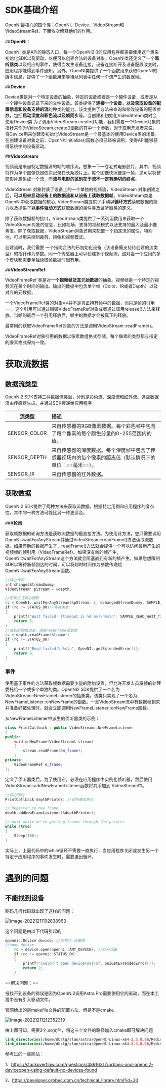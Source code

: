 # SDK基础介绍

OpenNI最核心的四个类：OpenNI、Device、VideoStream和VideoStreamRef。下面依次解释他们的作用。

##**OpenNI**：       

OpenNI  类是API的静态入口，每一个OpenNI2.0的应用程序都需要使用这个类来初始化SDK以及驱动，以便可以创建合法的设备对象。OpenNI类还定义了一个**监听器类**以及相应的事件，使得当发生设备连接，设备连接断开及设备配置改变时，应用程序能得到事件通知。另外，OpenNI类提供了一个函数用来获取OpenNI的版本信息，提供了一个函数用来等待从列表中任何一个流产生的数据帧。

##**Device**

Device类是对一个特定设备的抽象，特定的设备或者是一个硬件设备，或者是从一个硬件设备记录下来的文件设备。该类提供了**连接一个设备，以及获取设备的配置信息和设备支持的流**的种类的能力。该类提供了方法来查询和修改设备的配置参数，包括**启动深度和彩色流以及帧同步**等。当创建和初始化VideoStream类时会使用Device类.为了调用VideoStream.create()功能，我们需要一个Device对象的指针来作为VideoStream.create()函数的其中一个参数，对于应用开发者来说，将Device用来创建及初始化VideoStream是一个最基本的使用Device类的场景。在创建设备对象之前，OpenNI::initialize()函数必须已经被调用，使得API能够获得系统中的设备驱动。

##**VideoStream**

视频流是来自特定数据源的帧的顺序流。想象一下一卷老式电影胶片，其中，视频将作为单个图像快照依次记录在长条胶片上。每个图像快照便是一帧，您可以将整部影片想象成一个流，而**流与电影的区别在于流不一定有确切的终点**。

VideoStream 对象封装了设备上的一个单独的视频流，VideoStream  对象创建之后，**可以用来启动设备上的数据流和从设备上读取数据帧**。VideoStream类是OpenNI中获取数据的核心,  VideoStream类提供了手动**以循环方式**读取数据的能力以及提供了**以事件驱动方式**获取数据的事件类及监听器类的定义。

除了获取数据帧的接口，VideoStream类提供了一系列函数用来获取一个VideoStream对象的信息，比如视场、支持的视频模式以及支持的最大及最小像素值。除了获取数据，VideoStream对象还用来配置一个指定流的属性，特别地，可以用来控制裁剪、镜像和视频模式。

创建流时，我们需要 一个指向合法的已初始化设备（该设备需支持待创建的流类型）的指针作为参数。同一个传感器上可以创建多个视频流，这对当一个应用的多个模块都需要单独读取帧数据时很有用。

##**VideoStreamRef**

VideoFrameRef 类是对**一个视频帧及其元始数据**的抽象。视频帧是一个特定的视频流在某个时间的输出。输出的数据中包含单个帧（Color、IR或者Depth）以及对应的元数据。

一个VideoFrameRef类的对象==并不是真正持有帧中的数据，而只是帧的引用==。这个引用可以通过销毁VideoFrameRef对象或者通过调用release()方法来释放。当帧的最后一个引用释放后，帧中的数据才会被真正的释放。

最常用的获取VideoFrameRef对象的方法是调用VideoStream::readFrame()。

VideoFrameRef对象引用的数据以像素数组格式存储。每个像素的类型都与指定的像素格式保持一致。

# 获取流数据

## 数据流类型

OpenNI2 SDK支持三种数据流类型，分别是彩色流、深度流和红外流。这些数据流由传感器生成，并通过SDK传递给应用程序。

| 流类型       | 描述                                                         |
| ------------ | :----------------------------------------------------------- |
| SENSOR_COLOR | 来自传感器的RGB像素数据。每个彩色帧中包含了每个像素的每个颜色分量的0-255范围内的值。 |
| SENSOR_DEPTH | 来自传感器的深度数据。每个深度帧中包含了传感器视场内的每个像素的距离值（默认情况下的单位：==毫米==）。 |
| SENSOR_IR    | 来自传感器的红外数据。                                       |

## 获取数据

OpenNI2 SDK提供了两种方法来获取流数据。根据特定用例和应用程序的复杂性，其中的一种方法可能比另一种更适合。

###**轮询**

获取帧数据的轮询方法是获取流数据的最直接方法。为使用此方法，您只需要调用OpenNI::waitForAnyStream并通过VideoStream::readFrame()方法读取流数据。如果有新的数据产生了，readFrame()方法就会提供一个可以访问最新产生的视频帧的帧引用（VideoFrameRef）。如果没有新的帧产生，OpenNI::waitForAnyStream这个方法就会阻塞直到有新的帧产生。如果您想限制SDK以等待新帧到达的时间，可以将超时时间作为参数传递给OpenNI::waitForAnyStream函数。

```c++
//核心代码
int changedStreamDummy;
VideoStream* pStream = &depth;

//轮询方式核心函数
rc = OpenNI::waitForAnyStream(&pStream, 1, &changedStreamDummy, SAMPLE_READ_WAIT_TIMEOUT); 
if (rc != STATUS_OK)//等待失败
{
    printf("Wait failed! (timeout is %d ms)\n%s\n", SAMPLE_READ_WAIT_TIMEOUT, OpenNI::getExtendedError());
    return 5;
}
//查到新的帧进来，调用readFrame读取帧
rc = depth.readFrame(&frame);
if (rc != STATUS_OK)
{
    printf("Read failed!\n%s\n", OpenNI::getExtendedError());
    return 6;
}
```

### 事件

使用基于事件的方法获取帧数据需要少量的附加设置，但允许开发人员将帧的处理委托给一个或多个单独的类。OpenNI2  SDK提供了一个名为VideoStream::NewFrameListener的抽象类，该类只实现了一个名为NewFrameListener::onNewFrame的函数。一旦VideoStream流中有数据帧到来并准备好被处理时，就会立即调用NewFrameListener::onNewFrame函数。

从NewFrameListener中派生的侦听器类的示例：

```c++
class PrintCallback : public VideoStream::NewFrameListener
{
public:
    void onNewFrame(VideoStream& stream)
    {
        stream.readFrame(&m_frame);
    }
private:
    VideoFrameRef m_frame;
};
```

定义了侦听器类后，为了使用它，必须在应用程序中实例化侦听器，然后使用VideoStream::addNewFrameListener函数将其添加到 VideoStream中。

```c++
//核心代码
PrintCallback depthPrinter; //侦听器实例化

// Register to new frame
depth.addNewFrameListener(&depthPrinter);

// Wait while we're getting frames through the printer
while (true)
{
    Sleep(100);
}
```

实际上，上面代码中的while循环不需要一直执行，当应用程序关闭或发生另一个特定于应用程序的事件发生时，需要退出循环。

# 遇到的问题

## 不能找到设备

刚码几行代码就出现了这样的问题：

![image-20221211192838963](/home/dbstg/Typora/我的文档/camera/OpenNI2学习手册.assets/image-20221211192838963.png)

这个问题是由以下代码引起的

```c++
openni::Device device; //实例化 设备类
//open device
    rc = device.open(openni::ANY_DEVICE); //打开设备
    if (rc != openni::STATUS_OK)
    {
        printf("Couldn't open device\n%s\n", oniGetExtendedError());
        return 2;
    }
```

==解决问题：==

报找不到设备的错误是因为OpenNI2调用Astra Pro需要使用它的驱动，而在本工程中没有引入驱动文件。

官网给出的是makefile文件的配置方法，但是不是cmake。

![image-20221211212352319](/home/dbstg/Typora/我的文档/camera/OpenNI2学习手册.assets/image-20221211212352319.png)

由上图可知，需要3个.so文件，将这三个文件的路径加入cmake即可解决问题

```cmake
link_directories(/home/dbstg/slam/astra/OpenNI-Linux-x64-2.3.0.66/Redist/OpenNI2/Drivers)
link_directories(/home/dbstg/slam/astra/OpenNI-Linux-x64-2.3.0.66/Redist)
```

参考过的一些网站：

1、https://stackoverflow.com/questions/48916317/orbbec-and-openni2-deviceopen-using-default-no-devices-found

2、https://developer.orbbec.com.cn/technical_library.html?id=30